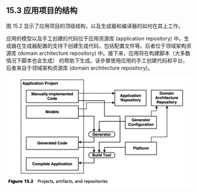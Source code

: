 ## 15.3 应用项目的结构
图 15.2 显示了应用项目的顶级结构，以及生成器和编译器的如何在其上工作。

应用的模型以及手工创建的代码位于应用资源库 (application repository) 中。生成器在生成器配置的支持下创建生成代码，包括配置文件等。后者位于领域架构资源库 (domain architecture repository) 中。接下来，应用将在构建脚本（大多数情况下脚本也会生成） 的帮助下生成。该步骤使用应用的手工创建代码和平台，后者来自于领域架构资源库 (domain architecture repository)。

![Figure 15.2](../img/f15.2.png)
